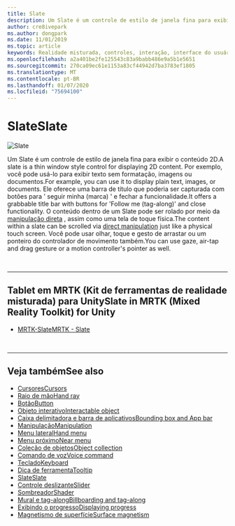 ```yaml
---
title: Slate
description: Um Slate é um controle de estilo de janela fina para exibir o conteúdo 2D.
author: cre8ivepark
ms.author: dongpark
ms.date: 11/01/2019
ms.topic: article
keywords: Realidade misturada, controles, interação, interface do usuário, UX
ms.openlocfilehash: a2a401be2fe125543c83a9babb486e9a5b1e5651
ms.sourcegitcommit: 270ca09ec61e1153a83cf44942d7ba3783ef1805
ms.translationtype: MT
ms.contentlocale: pt-BR
ms.lasthandoff: 01/07/2020
ms.locfileid: "75694100"
---
```

# <a name="slate"></a><span data-ttu-id="4b829-104">Slate</span><span class="sxs-lookup"><span data-stu-id="4b829-104">Slate</span></span>

![Slate](images/UX/UX_Hero_Slate.jpg)

<span data-ttu-id="4b829-106">Um Slate é um controle de estilo de janela fina para exibir o conteúdo 2D.</span><span class="sxs-lookup"><span data-stu-id="4b829-106">A slate is a thin window style control for displaying 2D content.</span></span> <span data-ttu-id="4b829-107">Por exemplo, você pode usá-lo para exibir texto sem formatação, imagens ou documentos.</span><span class="sxs-lookup"><span data-stu-id="4b829-107">For example, you can use it to display plain text, images, or documents.</span></span> <span data-ttu-id="4b829-108">Ele oferece uma barra de título que poderia ser capturada com botões para ' seguir minha (marca) ' e fechar a funcionalidade.</span><span class="sxs-lookup"><span data-stu-id="4b829-108">It offers a grabbable title bar with buttons for 'Follow me (tag-along)' and close functionality.</span></span> <span data-ttu-id="4b829-109">O conteúdo dentro de um Slate pode ser rolado por meio da [manipulação direta](direct-manipulation.md#2d-slate-interaction) , assim como uma tela de toque física.</span><span class="sxs-lookup"><span data-stu-id="4b829-109">The content within a slate can be scrolled via [direct manipulation](direct-manipulation.md#2d-slate-interaction) just like a physical touch screen.</span></span> <span data-ttu-id="4b829-110">Você pode usar olhar, toque e gesto de arrastar ou um ponteiro do controlador de movimento também.</span><span class="sxs-lookup"><span data-stu-id="4b829-110">You can use gaze, air-tap and drag gesture or a motion controller's pointer as well.</span></span>

<br>

---

## <a name="slate-in-mrtk-mixed-reality-toolkit-for-unity"></a><span data-ttu-id="4b829-111">Tablet em MRTK (Kit de ferramentas de realidade misturada) para Unity</span><span class="sxs-lookup"><span data-stu-id="4b829-111">Slate in MRTK (Mixed Reality Toolkit) for Unity</span></span>

* [<span data-ttu-id="4b829-112">MRTK-Slate</span><span class="sxs-lookup"><span data-stu-id="4b829-112">MRTK - Slate</span></span>](https://microsoft.github.io/MixedRealityToolkit-Unity/Documentation/README_Slate.html)

<br>

---

## <a name="see-also"></a><span data-ttu-id="4b829-113">Veja também</span><span class="sxs-lookup"><span data-stu-id="4b829-113">See also</span></span>

* [<span data-ttu-id="4b829-114">Cursores</span><span class="sxs-lookup"><span data-stu-id="4b829-114">Cursors</span></span>](cursors.md)
* [<span data-ttu-id="4b829-115">Raio de mão</span><span class="sxs-lookup"><span data-stu-id="4b829-115">Hand ray</span></span>](point-and-commit.md)
* [<span data-ttu-id="4b829-116">Botão</span><span class="sxs-lookup"><span data-stu-id="4b829-116">Button</span></span>](button.md)
* [<span data-ttu-id="4b829-117">Objeto interativo</span><span class="sxs-lookup"><span data-stu-id="4b829-117">Interactable object</span></span>](interactable-object.md)
* [<span data-ttu-id="4b829-118">Caixa delimitadora e barra de aplicativos</span><span class="sxs-lookup"><span data-stu-id="4b829-118">Bounding box and App bar</span></span>](app-bar-and-bounding-box.md)
* [<span data-ttu-id="4b829-119">Manipulação</span><span class="sxs-lookup"><span data-stu-id="4b829-119">Manipulation</span></span>](direct-manipulation.md)
* [<span data-ttu-id="4b829-120">Menu lateral</span><span class="sxs-lookup"><span data-stu-id="4b829-120">Hand menu</span></span>](hand-menu.md)
* [<span data-ttu-id="4b829-121">Menu próximo</span><span class="sxs-lookup"><span data-stu-id="4b829-121">Near menu</span></span>](near-menu.md)
* [<span data-ttu-id="4b829-122">Coleção de objetos</span><span class="sxs-lookup"><span data-stu-id="4b829-122">Object collection</span></span>](object-collection.md)
* [<span data-ttu-id="4b829-123">Comando de voz</span><span class="sxs-lookup"><span data-stu-id="4b829-123">Voice command</span></span>](voice-input.md)
* [<span data-ttu-id="4b829-124">Teclado</span><span class="sxs-lookup"><span data-stu-id="4b829-124">Keyboard</span></span>](keyboard.md)
* [<span data-ttu-id="4b829-125">Dica de ferramenta</span><span class="sxs-lookup"><span data-stu-id="4b829-125">Tooltip</span></span>](tooltip.md)
* [<span data-ttu-id="4b829-126">Slate</span><span class="sxs-lookup"><span data-stu-id="4b829-126">Slate</span></span>](slate.md)
* [<span data-ttu-id="4b829-127">Controle deslizante</span><span class="sxs-lookup"><span data-stu-id="4b829-127">Slider</span></span>](slider.md)
* [<span data-ttu-id="4b829-128">Sombreador</span><span class="sxs-lookup"><span data-stu-id="4b829-128">Shader</span></span>](shader.md)
* [<span data-ttu-id="4b829-129">Mural e tag-along</span><span class="sxs-lookup"><span data-stu-id="4b829-129">Billboarding and tag-along</span></span>](billboarding-and-tag-along.md)
* [<span data-ttu-id="4b829-130">Exibindo o progresso</span><span class="sxs-lookup"><span data-stu-id="4b829-130">Displaying progress</span></span>](progress.md)
* [<span data-ttu-id="4b829-131">Magnetismo de superfície</span><span class="sxs-lookup"><span data-stu-id="4b829-131">Surface magnetism</span></span>](surface-magnetism.md)
